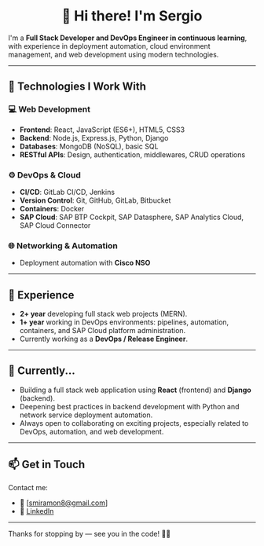<h1 align="center">👋 Hi there! I'm Sergio</h1>

I'm a **Full Stack Developer and DevOps Engineer in continuous learning**, with experience in deployment automation, cloud environment management, and web development using modern technologies.

---

## 🚀 Technologies I Work With

### 💻 Web Development
- **Frontend**: React, JavaScript (ES6+), HTML5, CSS3  
- **Backend**: Node.js, Express.js, Python, Django  
- **Databases**: MongoDB (NoSQL), basic SQL  
- **RESTful APIs**: Design, authentication, middlewares, CRUD operations

### ⚙️ DevOps & Cloud
- **CI/CD**: GitLab CI/CD, Jenkins  
- **Version Control**: Git, GitHub, GitLab, Bitbucket  
- **Containers**: Docker
- **SAP Cloud**: SAP BTP Cockpit, SAP Datasphere, SAP Analytics Cloud, SAP Cloud Connector

### 🌐 Networking & Automation
- Deployment automation with **Cisco NSO**

---

## 🧠 Experience

- **2+ year** developing full stack web projects (MERN).  
- **1+ year** working in DevOps environments: pipelines, automation, containers, and SAP Cloud platform administration.  
- Currently working as a **DevOps / Release Engineer**.

---

## 📌 Currently...

- Building a full stack web application using **React** (frontend) and **Django** (backend).  
- Deepening best practices in backend development with Python and network service deployment automation.  
- Always open to collaborating on exciting projects, especially related to DevOps, automation, and web development.

---

## 📫 Get in Touch

Contact me:

- 📧 [smiramon8@gmail.com]  
- 💼 [LinkedIn](https://www.linkedin.com/in/sergio-miram%C3%B3n-martinez)  
<!-- - 🌐 [Portfolio](https://) -->

---

Thanks for stopping by — see you in the code! 👨‍💻
